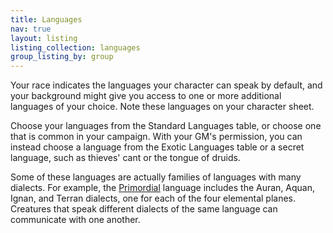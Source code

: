 ```yaml
---
title: Languages
nav: true
layout: listing
listing_collection: languages
group_listing_by: group
---
```


Your race indicates the languages your character can speak by default, and your background might give you access to one or more additional languages of your choice. Note these languages on your character sheet.

Choose your languages from the Standard Languages table, or choose one that is common in your campaign. With your GM's permission, you can instead choose a language from the Exotic Languages table or a secret language, such as thieves' cant or the tongue of druids.

Some of these languages are actually families of languages with many dialects. For example, the [Primordial](/languages/primordial/) language includes the Auran, Aquan, Ignan, and Terran dialects, one for each of the four elemental planes. Creatures that speak different dialects of the same language can communicate with one another.
